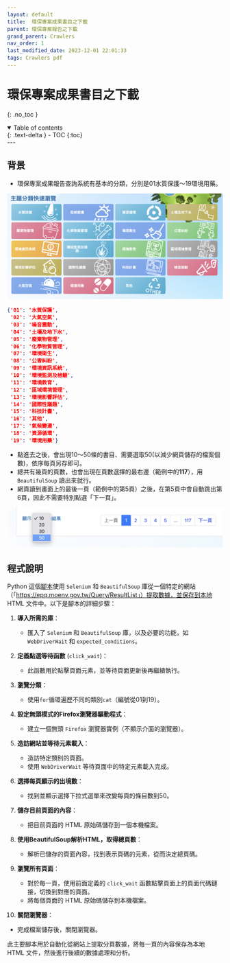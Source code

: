 ```yaml
---
layout: default
title:  環保專案成果書目之下載
parent: 環保專案報告之下載
grand_parent: Crawlers
nav_order: 1
last_modified_date: 2023-12-01 22:01:33
tags: Crawlers pdf
---
```


# 環保專案成果書目之下載
{: .no_toc }

<details open markdown="block">
  <summary>
    Table of contents
  </summary>
  {: .text-delta }
- TOC
{:toc}
</details>
---

## 背景

- 環保專案成果報告查詢系統有基本的分類，分別是01水質保護～19環境用藥。

![](./entrance.png)


```json
{'01': '水質保護',
 '02': '大氣空氣',
 '03': '噪音震動',
 '04': '土壤及地下水',
 '05': '廢棄物管理',
 '06': '化學物質管理',
 '07': '環境衛生',
 '08': '公害糾紛',
 '09': '環境資訊系統',
 '10': '環境監測及檢驗',
 '11': '環境教育',
 '12': '區域環境管理',
 '13': '環境影響評估',
 '14': '國際性議題',
 '15': '科技計畫',
 '16': '其他',
 '17': '氣候變遷',
 '18': '資源循環',
 '19': '環境用藥'}
```

- 點進去之後，會出現10～50條的書目、需要選取50(以減少網頁儲存的檔案個數)，依序每頁另存即可。
- 總共有幾頁的頁數，也會出現在頁數選擇的最右邊（範例中的**117**），用 `BeautifulSoup` 讀出來就行。
- 網頁讀到畫面上的最後一頁（範例中的第5頁）之後，在第5頁中會自動跳出第6頁，因此不需要特別點選「下一頁」。

![](./pagenation.png)

## 程式說明

Python 這個[腳本](get_links.py)使用 `Selenium` 和 `BeautifulSoup` 庫從一個特定的網站（「https://epq.moenv.gov.tw/Query/ResultList」）提取數據，並保存到本地 HTML 文件中。以下是腳本的詳細步驟：

1. **導入所需的庫**：
   - 匯入了 `Selenium` 和 `BeautifulSoup` 庫，以及必要的功能，如 `WebDriverWait` 和 `expected_conditions`。

2. **定義點選等待函數** (`click_wait`)：
   - 此函數用於點擊頁面元素，並等待頁面更新後再繼續執行。

3. **瀏覽分類**：
   - 使用`for`循環遍歷不同的類別`cat`（編號從01到19）。

4. **設定無頭模式的Firefox瀏覽器驅動程式**：
   - 建立一個無頭 `Firefox` 瀏覽器實例（不顯示介面的瀏覽器）。

5. **造訪網站並等待元素載入**：
   - 造訪特定類別的頁面。
   - 使用 `WebDriverWait` 等待頁面中的特定元素載入完成。

6. **選擇每頁顯示的出境數**：
   - 找到並顯示選擇下拉式選單來改變每頁的條目數到50。

7. **儲存目前頁面的內容**：
   - 把目前頁面的 HTML 原始碼儲存到一個本機檔案。

8. **使用BeautifulSoup解析HTML，取得總頁數**：
   - 解析已儲存的頁面內容，找到表示頁碼的元素，從而決定總頁碼。

9. **瀏覽所有頁面**：
   - 對於每一頁，使用前面定義的 `click_wait` 函數點擊頁面上的頁面代碼鏈接，切換到對應的頁面。
   - 將每個頁面的 HTML 原始碼儲存到本機檔案。

10. **關閉瀏覽器**：
   - 完成檔案儲存後，關閉瀏覽器。

此主要腳本用於自動化從網站上提取分頁數據，將每一頁的內容保存為本地 HTML 文件，然後進行後續的數據處理和分析。
